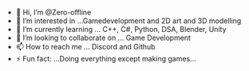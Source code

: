 - 👋 Hi, I’m @Zero-offline
- 👀 I’m interested in ...Gamedevelopment and 2D art and 3D modelling 
- 🌱 I’m currently learning ... C++, C#, Python, DSA, Blender, Unity
- 💞️ I’m looking to collaborate on ... Game Development
- 📫 How to reach me ... Discord and Github
- ⚡ Fun fact: ...Doing everything except making games...

<!---
Zero-offline/Zero-offline is a ✨ special ✨ repository because its `README.md` (this file) appears on your GitHub profile.
You can click the Preview link to take a look at your changes.
--->
